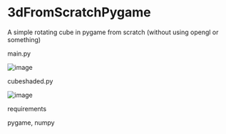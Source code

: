 # 3dFromScratchPygame
A simple rotating cube in pygame from scratch (without using opengl or something)

main.py

![image](https://github.com/user-attachments/assets/96fe05e6-6795-4ebc-95fd-62a72f77b0c7)

cubeshaded.py

![image](https://github.com/user-attachments/assets/3f8d9380-1f21-4367-9ece-338861bdb4e4)


requirements

pygame, numpy

